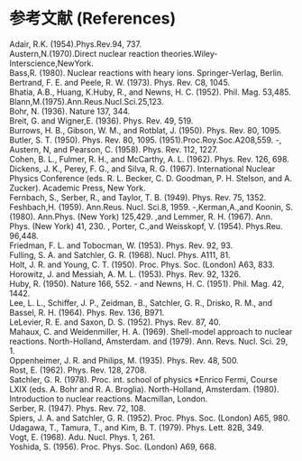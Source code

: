 # 参考文献 (References)

Adair, R.K. (1954).Phys.Rev.94, 737.   
Austern,N.(1970).Direct nuclear reaction theories.Wiley-Interscience,NewYork.   
Bass,R. (1980). Nuclear reactions with heary ions. Springer-Verlag, Berlin.   
Bertrand, F. E. and Peele, R. W. (1973). Phys. Rev. C8, 1045.   
Bhatia, A.B., Huang, K.Huby, R., and Newns, H. C. (1952). Phil. Mag. 53,485.   
Blann,M.(1975).Ann.Reus.Nucl.Sci.25,123.   
Bohr, N. (1936). Nature 137, 344.   
Breit, G. and Wigner,E. (1936). Phys. Rev. 49, 519.   
Burrows, H. B., Gibson, W. M., and Rotblat, J. (1950). Phys. Rev. 80, 1095.   
Butler, S. T. (1950). Phys. Rev. 80, 1095. (1951).Proc.Roy.Soc.A208,559. -, Austern, N, and Pearson, C. (1958). Phys. Rev. 112, 1227.   
Cohen, B. L., Fulmer, R. H., and McCarthy, A. L. (1962). Phys. Rev. 126, 698.   
Dickens, J. K., Perey, F. G., and Silva, R. G. (1967). International Nuclear Physics Conference (eds. R. L. Becker, C. D. Goodman, P. H. Stelson, and A. Zucker). Academic Press, New York.   
Fernbach, S., Serber, R., and Taylor, T. B. (1949). Phys. Rev. 75, 1352.   
Feshbach,H. (1959). Ann.Reus. Nucl. Sci.8, 1959. -,Kerman,A.,and Koonin, S. (1980). Ann.Phys. (New York) 125,429. ,and Lemmer, R. H. (1967). Ann. Phys. (New York) 41, 230. , Porter, C.,and Weisskopf, V. (1954). Phys.Reu. 96,448.   
Friedman, F. L. and Tobocman, W. (1953). Phys. Rev. 92, 93.   
Fulling, S. A. and Satchler, G. R. (1968). Nucl. Phys. A111, 81.   
Holt, J. R. and Young, C. T. (1950). Proc. Phys. Soc. (London) A63, 833.   
Horowitz, J. and Messiah, A. M. L. (1953). Phys. Rev. 92, 1326.   
Huby, R. (1950). Nature 166, 552. - and Newns, H. C. (1951). Phil. Mag. 42, 1442.   
Lee, L. L., Schiffer, J. P., Zeidman, B., Satchler, G. R., Drisko, R. M., and Bassel, R. H. (1964). Phys. Rev. 136, B971.   
LeLevier, R. E. and Saxon, D. S. (1952). Phys. Rev. 87, 40.   
Mahaux, C. and Weidenmiller, H. A. (1969). Shell-model approach to nuclear reactions. North-Holland, Amsterdam. and (1979). Ann. Revs. Nucl. Sci. 29, 1.   
Oppenheimer, J. R. and Philips, M. (1935). Phys. Rev. 48, 500.   
Rost, E. (1962). Phys. Rev. 128, 2708.   
Satchler, G. R. (1978). Proc. int. school of physics \*Enrico Fermi, Course LXIX (eds. A. Bohr and R. A. Broglia). North-Holland, Amsterdam. (1980). Introduction to nuclear reactions. Macmillan, London.   
Serber, R. (1947). Phys. Rev. 72, 108.   
Spiers, J. A. and Satchler, G. R. (1952). Proc. Phys. Soc. (London) A65, 980.   
Udagawa, T., Tamura, T., and Kim, B. T. (1979). Phys. Lett. 82B, 349.   
Vogt, E. (1968). Adu. Nucl. Phys. 1, 261.   
Yoshida, S. (1956). Proc. Phys. Soc. (London) A69, 668. 